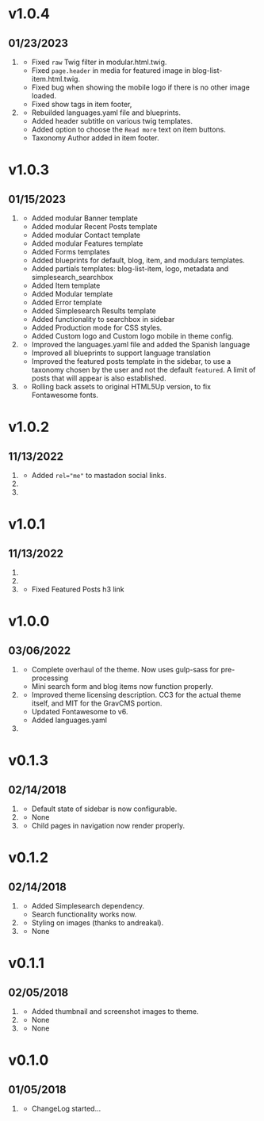 # v1.0.4
## 01/23/2023

1.  [](#bugfix)
     * Fixed `raw` Twig filter in modular.html.twig.
     * Fixed `page.header` in media for featured image in blog-list-item.html.twig.
     * Fixed bug when showing the mobile logo if there is no other image loaded.
     * Fixed show tags in item footer,
2.  [](#improved)
     * Rebuilded languages.yaml file and blueprints.
     * Added header subtitle on various twig templates.
     * Added option to choose the `Read more` text on item buttons.
     * Taxonomy Author added in item footer.

# v1.0.3
##  01/15/2023

1. [](#new)
    * Added modular Banner template
    * Added modular Recent Posts template
    * Added modular Contact template
    * Added modular Features template
    * Added Forms templates
    * Added blueprints for default, blog, item, and modulars templates.
    * Added partials templates: blog-list-item, logo, metadata and simplesearch_searchbox
    * Added Item template
    * Added Modular template
    * Added Error template
    * Added Simplesearch Results template
    * Added functionality to searchbox in sidebar
    * Added Production mode for CSS styles.
    * Added Custom logo and Custom logo mobile in theme config.
2. [](#improved)
    * Improved the languages.yaml file and added the Spanish language
    * Improved all blueprints to support language translation
    * Improved the featured posts template in the sidebar, to use a taxonomy chosen by the user and not the default `featured`. A limit of posts that will appear is also established.
3. [](#bugfix)
    * Rolling back assets to original HTML5Up version, to fix Fontawesome fonts.
# v1.0.2
##  11/13/2022

1. [](#new)
    * Added `rel="me"` to mastadon social links.
2. [](#improved)
3. [](#bugfix)

# v1.0.1
##  11/13/2022

1. [](#new)
2. [](#improved)
3. [](#bugfix)
    * Fixed Featured Posts h3 link

# v1.0.0
##  03/06/2022

1. [](#new)
    * Complete overhaul of the theme. Now uses gulp-sass for pre-processing
    * Mini search form and blog items now function properly.
2. [](#improved)
    * Improved theme licensing description.  CC3 for the actual theme itself, and MIT for the GravCMS portion.
    * Updated Fontawesome to v6.
    * Added languages.yaml
3. [](#bugfix)

# v0.1.3
##  02/14/2018

1. [](#new)
    * Default state of sidebar is now configurable.
2. [](#improved)
    * None
3. [](#bugfix)
    * Child pages in navigation now render properly.

# v0.1.2
##  02/14/2018

1. [](#new)
    * Added Simplesearch dependency.
    * Search functionality works now.
2. [](#improved)
    * Styling on images (thanks to andreakal).
3. [](#bugfix)
    * None

# v0.1.1
##  02/05/2018

1. [](#new)
    * Added thumbnail and screenshot images to theme.
2. [](#improved)
    * None
3. [](#bugfix)
    * None

# v0.1.0
##  01/05/2018

1. [](#new)
    * ChangeLog started...
